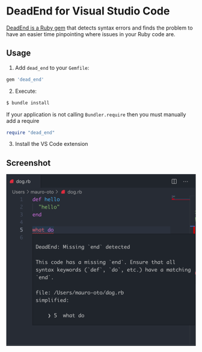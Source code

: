 # DeadEnd for Visual Studio Code

[DeadEnd is a Ruby gem](https://github.com/zombocom/dead_end) that detects
syntax errors and finds the problem to have an easier time pinpointing where
issues in your Ruby code are.

## Usage

1. Add `dead_end` to your `Gemfile`:

```ruby
gem 'dead_end'
```

2. Execute:

```bash
$ bundle install
```

If your application is not calling `Bundler.require` then you must manually add a require

```ruby
require "dead_end"
```

3. Install the VS Code extension

## Screenshot

![screenshot showing usage of the dead_end vscode extension](dead_end-vscode.png)
